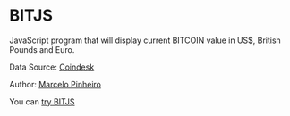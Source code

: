 # BITJS
JavaScript program that will display current BITCOIN value in US$, British Pounds and Euro.  

Data Source: [Coindesk](https://www.coindesk.com/api/)    

Author: [Marcelo Pinheiro](http://twitter.com/mpinheir)

You can [try BITJS](https://mpinheir.github.io/BITJS/)  
